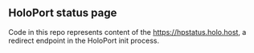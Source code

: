 ## HoloPort status page

Code in this repo represents content of the https://hpstatus.holo.host, a redirect endpoint in the  HoloPort init process.
